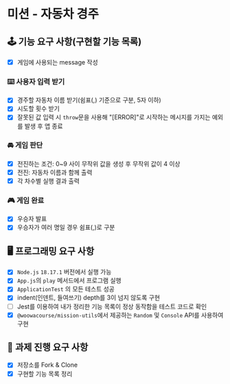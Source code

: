 # 미션 - 자동차 경주

## 🕹 기능 요구 사항(구현할 기능 목록)

- [x] 게임에 사용되는 message 작성

### ⌨️ 사용자 입력 받기

- [x] 경주할 자동차 이름 받기(쉼표(,) 기준으로 구분, 5자 이하)
- [x] 시도할 횟수 받기
- [x] 잘못된 값 입력 시 `throw`문을 사용해 "[ERROR]"로 시작하는 메시지를 가지는 예외를 발생 후 앱 종료

### 🚘 게임 판단

- [x] 전진하는 조건: 0~9 사이 무작위 값을 생성 후 무작위 값이 4 이상
- [x] 전진: 자동차 이름과 함께 출력
- [x] 각 차수별 실행 결과 출력

### 🎮 게임 완료

- [x] 우승자 발표
- [x] 우승자가 여러 명일 경우 쉼표(,)로 구분

## 🖥 프로그래밍 요구 사항

- [x] `Node.js` `18.17.1` 버전에서 실행 가능
- [x] `App.js`의 `play` 메서드에서 프로그램 실행
- [x] `ApplicationTest` 의 모든 테스트 성공
- [x] indent(인덴트, 들여쓰기) depth를 3이 넘지 않도록 구현
- [ ] Jest를 이용하여 내가 정리한 기능 목록이 정상 동작함을 테스트 코드로 확인
- [x] `@woowacourse/mission-utils`에서 제공하는 `Random` 및 `Console` API를 사용하여 구현

## 📓 과제 진행 요구 사항

- [x] 저장소를 Fork & Clone
- [x] 구현할 기능 목록 정리
